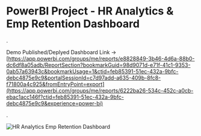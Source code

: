 # PowerBI Project - HR Analytics & Emp Retention Dashboard

.

Demo Published/Deplyed Dashboard Link -> [https://app.powerbi.com/groups/me/reports/e8828849-3b46-4d6a-88b0-dc6df8a05adb/ReportSection?bookmarkGuid=98d9071d-e71f-41c1-9353-0ab57a63943c&bookmarkUsage=1&ctid=feb85391-51ec-432a-9bfc-debc4875e9c9&portalSessionId=c7d97add-a635-409b-8fc8-f71800a4c925&fromEntryPoint=export](https://app.powerbi.com/groups/me/reports/6222ba26-534c-452c-a0cb-ebac1acc146f?ctid=feb85391-51ec-432a-9bfc-debc4875e9c9&experience=power-bi)

.

![HR Analytics   Emp Retention Dashboard](https://github.com/akashkam559/PowerBI-Project-HR-Analytics-Employee-Attrition-Retention-Churn/assets/41515202/a072831d-7a5b-42e8-a5c8-1f60fd280548)
